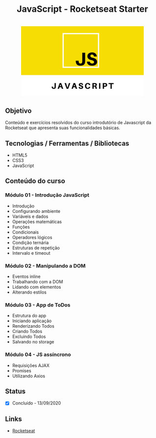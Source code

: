 <h1 align="center">JavaScript - Rocketseat Starter</h1>
<h1 align="center">
  <img alt="javascript" title="jav" src="./app.jpg" width="400px"/>
</h1>

## Objetivo
Conteúdo e exercícios resolvidos do curso introdutório de Javascript da Rocketseat que apresenta suas funcionalidades básicas.

## Tecnologias / Ferramentas / Bibliotecas
- HTML5
- CSS3
- JavaScript

## Conteúdo do curso
### Módulo 01 - Introdução JavaScript

- Introdução
- Configurando ambiente
- Variáveis e dados
- Operações matemáticas
- Funções
- Condicionais
- Operadores lógicos
- Condição ternária
- Estruturas de repetição
- Intervalo e timeout

### Módulo 02 - Manipulando a DOM

- Eventos inline
- Trabalhando com a DOM
- Lidando com elementos
- Alterando estilos

### Módulo 03 - App de ToDos

- Estrutura do app
- Iniciando aplicação
- Renderizando Todos
- Criando Todos
- Excluindo Todos
- Salvando no storage

### Módulo 04 - JS assíncrono

- Requisições AJAX
- Promises
- Utilizando Axios

## Status
- [x] Concluído - 13/09/2020

## Links
- [Rocketseat](https://rocketseat.com.br/)
